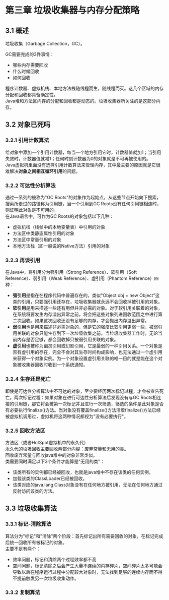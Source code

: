 # 第三章 垃圾收集器与内存分配策略

## 3.1 概述

垃圾收集（Garbage Collection，GC）。

GC需要完成的3件事情：
+ 哪些内存需要回收
+ 什么时候回收
+ 如何回收

程序计数器、虚拟机栈、本地方法栈随线程而生，随线程而灭。这几个区域的内存分配和回收都具备确定性。  
Java堆和方法区内存的分配和回收都是动态的。垃圾收集器所关注的是这部分内存。

## 3.2 对象已死吗

### 3.2.1 引用计数算法

给对象中添加一个引用计数器，每当一个地方引用它时，计数器值就加1；当引用失效时，计数器值就减1；任何时刻计数器为0的对象就是不可再被使用的。  
Java虚拟机里面没有选择引用计数算法来管理内存，其中最主要的原因就是它很难解决**对象之间相互循环引用**的问题。  

### 3.2.2 可达性分析算法

通过一系列的被称为"GC Roots"的对象作为起始点，从这些节点开始向下搜索，搜索所走过的路径称为引用链，当一个引用到GC Roots没有任何引用链相连时，则证明此对象是不可用的。  
在Java语言中，可作为GC Roots的对象包括以下几种：
+ 虚拟机栈（栈帧中的本地变量表）中引用的对象
+ 方法区中类静态属性引用的对象
+ 方法区中常量引用的对象
+ 本地方法栈（即一般说的Native方法）引用的对象

### 3.2.3 再谈引用

在Java中，将引用分为强引用（Strong Reference）、软引用（Soft Reference）、弱引用（Weak Reference）、虚引用（Phantom Reference）四种：
+ **强引用**是指在在程序代码中普遍存在的，类似"Object obj = new Object"这类的引用，只要强引用还存在，垃圾收集器就永远不会回收掉被引用的对象。
+ **软引用**是用来描述一些还有用但并非必需的对象。对于软引用关联着的对象，在系统将要发生内存溢出异常之前，将会把这些对象列进回收范围之中进行第二次回收。如果这次回收还没有足够的内存，才会抛出内存溢出异常。
+ **弱引用**也是用来描述非必需对象的，但是它的强度比软引用更弱一些，被弱引用关联的对象只能生存到下一次垃圾收集之前。当垃圾收集器工作时，无论当前内存是否足够，都会回收掉只被弱引用关联的对象。
+ **虚引用**也被称为幽灵引用或幻影引用，它是最弱的一种引用关系。一个对象是否有虚引用的存在，完全不会对其生存时间构成影响，也无法通过一个虚引用来获得一个对象实例。为一个对象设置虚引用关联的唯一目的就是能在这个对象被收集器回收时收到一个系统通知。

### 3.2.4 生存还是死亡

即使是可达性分析算法中不可达的对象，至少要经历两次标记过程，才会被宣告死亡。两次标记过程：如果对象在进行可达性分析算法后发现没有与GC Roots相连接的引用链，那它将会被第一次标记并且进行一次筛选，筛选的条件是此对象是否有必要执行finalize()方法。当对象没有覆盖finalize()方法活着finalize()方法已经被虚拟机调用过，虚拟机将这两种情况都视为"没有必要执行"。  

### 3.2.5 回收方法区

方法区（或者HotSpot虚拟机中的永久代）  
永久代的垃圾回收主要回收两部分内容：废弃常量和无用的类。  
回收废弃常量与回收java堆中的对象非常类似。  
类需要同时满足以下3个条件才能算是"无用的类"：
+ 该类所有的实例都已经被回收，也就是java堆中不存在该类的任何实例。
+ 加载该类的ClassLoader已经被回收。
+ 该类对应的java.lang.Class对象没有在任何地方被引用，无法在任何地方通过反射访问该类的方法。

## 3.3 垃圾收集算法

### 3.3.1 标记-清除算法

算法分为"标记"和"清除"两个阶段：首先标记出所有需要回收的对象，在标记完成后统一回收所有被标记的对象。  
主要不足有两个：
+ 效率问题，标记和清除两个过程效率都不高
+ 空间问题，标记清除之后会产生大量不连续的内存碎片，空间碎片太多可能会导致以后在程序运行过程中分配较大对象时，无法找到足够的连续内存而不得不提前触发另一次垃圾收集动作。

### 3.3.2 复制算法


